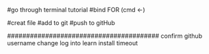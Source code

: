#go through terminal tutorial
#bind FOR (cmd <-)

#creat file
#add to git
#push to gitHub





########################################
confirm github username change
log into learn
install timeout
